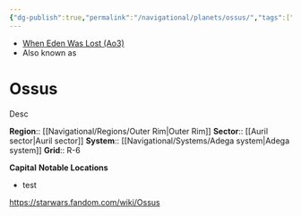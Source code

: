 ```yaml
---
{"dg-publish":true,"permalink":"/navigational/planets/ossus/","tags":["map","planet","outerrim","adega","auril","starkiller","unfinished"],"noteIcon":"saber1"}
---
```


- [When Eden Was Lost (Ao3)](https://archiveofourown.org/works/19334440/chapters/45992584)
- Also known as 
# Ossus
Desc

**Region**::  [[Navigational/Regions/Outer Rim\|Outer Rim]]
**Sector**::  [[Auril sector\|Auril sector]]
**System**::  [[Navigational/Systems/Adega system\|Adega system]]
**Grid**::  R-6

**Capital**
**Notable Locations**
- test

https://starwars.fandom.com/wiki/Ossus
